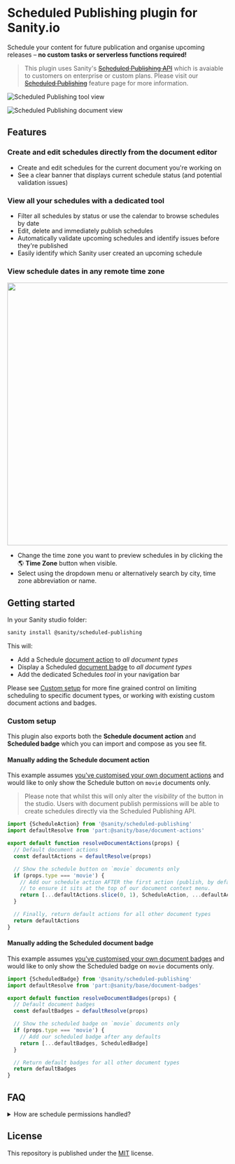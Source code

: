 # Scheduled Publishing plugin for Sanity.io

Schedule your content for future publication and organise upcoming releases – **no custom tasks or serverless functions required!**

> This plugin uses Sanity's ~~[Scheduled Publishing API][scheduled-publishing-api]~~ which is avaiable to customers on enterprise or custom plans. Please visit our ~~[Scheduled Publishing][scheduled-publishing]~~ feature page for more information.

![Scheduled Publishing tool view](https://user-images.githubusercontent.com/209129/159479829-a3072b0f-1c32-4f96-9fb9-1b7614ab0eb1.png)

![Scheduled Publishing document view](https://user-images.githubusercontent.com/209129/159463180-703d557a-cfe6-4ff0-970f-b33eea048e87.png)

## Features

### Create and edit schedules directly from the document editor

- Create and edit schedules for the current document you're working on
- See a clear banner that displays current schedule status (and potential validation issues)

### View all your schedules with a dedicated tool

- Filter all schedules by status or use the calendar to browse schedules by date
- Edit, delete and immediately publish schedules
- Automatically validate upcoming schedules and identify issues before they're published
- Easily identify which Sanity user created an upcoming schedule

### View schedule dates in any remote time zone

<img src="https://user-images.githubusercontent.com/209129/159458620-ce6b8112-c19a-4c24-a2d5-f79798d1e6f7.png" width="600" />

- Change the time zone you want to preview schedules in by clicking the 🌎 **Time Zone** button when visible.
- Select using the dropdown menu or alternatively search by city, time zone abbreviation or name.

## Getting started

In your Sanity studio folder:

```sh
sanity install @sanity/scheduled-publishing
```

This will:

- Add a Schedule [document action][document-actions] to _all document types_
- Display a Scheduled [document badge][document-badges] to _all document types_
- Add the dedicated Schedules _tool_ in your navigation bar

Please see [Custom setup](#custom-setup) for more fine grained control on limiting scheduling to specific document types, or working with existing custom document actions and badges.

### Custom setup

This plugin also exports both the **Schedule document action** and **Scheduled badge** which you can import and compose as you see fit.

#### Manually adding the Schedule document action

This example assumes [you've customised your own document actions][document-actions] and would like to only show the Schedule button on `movie` documents only.

> Please note that whilst this will only alter the _visibility_ of the button in the studio. Users with document publish permissions will be able to create schedules directly via the Scheduled Publishing API.

```js
import {ScheduleAction} from '@sanity/scheduled-publishing'
import defaultResolve from 'part:@sanity/base/document-actions'

export default function resolveDocumentActions(props) {
  // Default document actions
  const defaultActions = defaultResolve(props)

  // Show the schedule button on `movie` documents only
  if (props.type === 'movie') {
    // Add our schedule action AFTER the first action (publish, by default)
    // to ensure it sits at the top of our document context menu.
    return [...defaultActions.slice(0, 1), ScheduleAction, ...defaultActions.slice(1)]
  }

  // Finally, return default actions for all other document types
  return defaultActions
}
```

#### Manually adding the Scheduled document badge

This example assumes [you've customised your own document badges][document-badges] and would like to only show the Scheduled badge on `movie` documents only.

```js
import {ScheduledBadge} from '@sanity/scheduled-publishing'
import defaultResolve from 'part:@sanity/base/document-badges'

export default function resolveDocumentBadges(props) {
  // Default document badges
  const defaultBadges = defaultResolve(props)

  // Show the scheduled badge on `movie` documents only
  if (props.type === 'movie') {
    // Add our scheduled badge after any defaults
    return [...defaultBadges, ScheduledBadge]
  }

  // Return default badges for all other document types
  return defaultBadges
}
```

## FAQ

<details>
<summary>How are schedule permissions handled?</summary>

- If you have `publish` access to a document, you'll be able to create, edit or delete any schedule linked to it.
- All schedules are viewable by all project users.

</details>

## License

This repository is published under the [MIT](LICENSE) license.

[document-actions]: https://www.sanity.io/docs/document-actions
[document-badges]: https://www.sanity.io/docs/custom-document-badges
[scheduled-publishing]: https://sanity.io
[scheduled-publishing-api]: https://sanity.io
